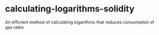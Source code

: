 # calculating-logarithms-solidity
An efficient method of calculating logarithms that reduces consumption of gas rates.
